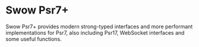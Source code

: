 # Swow Psr7+

Swow Psr7+ provides modern strong-typed interfaces and more performant
implementations for Psr7, also including Psr17, WebSocket interfaces and some
useful functions.
